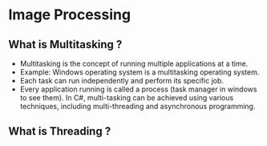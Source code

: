 # Image Processing
## What is Multitasking ?
* Multitasking is the concept of running multiple applications at a time.
* Example: Windows operating system is a multitasking operating system.
* Each task can run independently and perform its specific job.
* Every application running is called a process (task manager in windows to see them).
In C#, multi-tasking can be achieved using various techniques, including multi-threading and asynchronous programming.

## What is Threading ?
